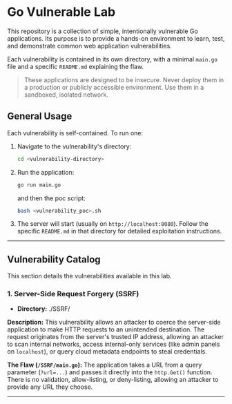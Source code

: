 # Go Vulnerable Lab

This repository is a collection of simple, intentionally vulnerable Go applications. Its purpose is to provide a hands-on environment to learn, test, and demonstrate common web application vulnerabilities.

Each vulnerability is contained in its own directory, with a minimal `main.go` file and a specific `README.md` explaining the flaw.

> These applications are designed to be insecure. Never deploy them in a production or publicly accessible environment. Use them in a sandboxed, isolated network.

## General Usage

Each vulnerability is self-contained. To run one:

1.  Navigate to the vulnerability's directory:
    ```bash
    cd <vulnerability-directory>
    ```
2.  Run the application:
    ```bash
    go run main.go
    ```
    and then the poc script:
    ```bash
    bash <vulnerability_poc>.sh
    ```
3.  The server will start (usually on `http://localhost:8080`). Follow the specific `README.md` in that directory for detailed exploitation instructions.

---

## Vulnerability Catalog

This section details the vulnerabilities available in this lab.

### 1. Server-Side Request Forgery (SSRF)

* **Directory:** ./SSRF/

**Description:**
This vulnerability allows an attacker to coerce the server-side application to make HTTP requests to an unintended destination. The request originates from the server's trusted IP address, allowing an attacker to scan internal networks, access internal-only services (like admin panels on `localhost`), or query cloud metadata endpoints to steal credentials.

**The Flaw (`/SSRF/main.go`):**
The application takes a URL from a query parameter (`?url=...`) and passes it directly into the `http.Get()` function. There is no validation, allow-listing, or deny-listing, allowing an attacker to provide any URL they choose.

---


